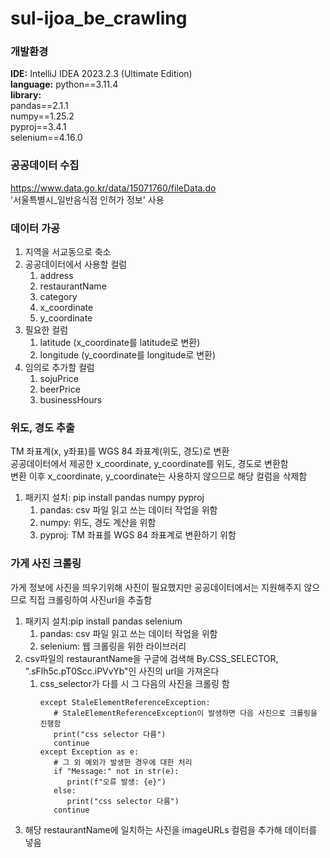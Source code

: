 # sul-ijoa_be_crawling
### 개발환경
**IDE:** IntelliJ IDEA 2023.2.3 (Ultimate Edition)  
**language:** python==3.11.4  
**library:**  
pandas==2.1.1  
numpy==1.25.2  
pyproj==3.4.1  
selenium==4.16.0  

### 공공데이터 수집
https://www.data.go.kr/data/15071760/fileData.do  
'서울특별시_일반음식점 인허가 정보' 사용

### 데이터 가공
1. 지역을 서교동으로 축소
2. 공공데이터에서 사용할 컬럼
   1. address
   2. restaurantName
   3. category
   4. x_coordinate
   5. y_coordinate
3. 필요한 컬럼
   1. latitude (x_coordinate를 latitude로 변환)
   2. longitude (y_coordinate를 longitude로 변환)
4. 임의로 추가할 컬럼
   1. sojuPrice
   2. beerPrice
   3. businessHours

### 위도, 경도 추출
TM 좌표계(x, y좌표)를 WGS 84 좌표계(위도, 경도)로 변환  
공공데이터에서 제공한 x_coordinate, y_coordinate를 위도, 경도로 변환함  
변환 이후 x_coordinate, y_coordinate는 사용하지 않으므로 해당 컬럼을 삭제함
1. 패키지 설치: pip install pandas numpy pyproj
   1. pandas: csv 파일 읽고 쓰는 데이터 작업을 위함
   2. numpy: 위도, 경도 계산을 위함
   3. pyproj: TM 좌표를 WGS 84 좌표계로 변환하기 위함

### 가게 사진 크롤링
가게 정보에 사진을 띄우기위해 사진이 필요했지만 공공데이터에서는 지원해주지 않으므로 직접 크롤링하여 사진url을 추출함
1. 패키지 설치:pip install pandas selenium
   1. pandas: csv 파일 읽고 쓰는 데이터 작업을 위함
   2. selenium: 웹 크롤링을 위한 라이브러리
2. csv파일의 restaurantName을 구글에 검색해 By.CSS_SELECTOR, ".sFlh5c.pT0Scc.iPVvYb"인 사진의 url을 가져온다
   1. css_selector가 다를 시 그 다음의 사진을 크롤링 함
      ```
      except StaleElementReferenceException:
         # StaleElementReferenceException이 발생하면 다음 사진으로 크롤링을 진행함
         print("css selector 다름")
         continue
      except Exception as e:
         # 그 외 예외가 발생한 경우에 대한 처리
         if "Message:" not in str(e):
            print(f"오류 발생: {e}")
         else:
            print("css selector 다름")
         continue
      ```
3. 해당 restaurantName에 일치하는 사진을 imageURLs 컬럼을 추가해 데이터를 넣음
